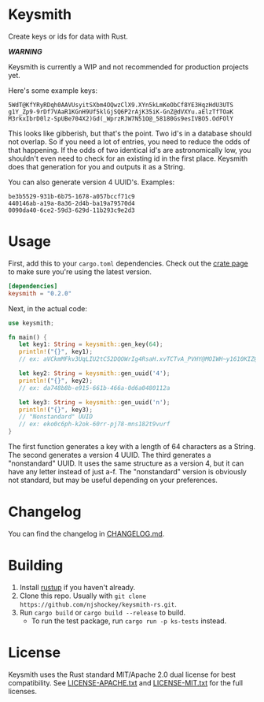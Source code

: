 # Keysmith

Create keys or ids for data with Rust.

***WARNING***

Keysmith is currently a WIP and not recommended for production projects yet.

Here's some example keys:

```
5WdT@KfYRyRDqh0AAVUsyitSXbm4OQwzClX9.XYn5kLmKeObCf8YE3HqzHdU3UTS
g1Y_Zp9-9rDf7VAaR1KGnH9Uf5klGjSQ6P2rAjK35iK-GnZ@dVXYu.aElzTfTOaK
M3rkxIbrD0lz-SpUBe704X2)Gd(_WprzRJW7N51O@_58180Gs9esIVBO5.OdFOlY
```

This looks like gibberish, but that's the point. Two id's in a database should not overlap. 
So if you need a lot of entries, you need to reduce the odds of that happening. 
If the odds of two identical id's are astronomically low, you shouldn't even need to check for an existing id in the first place.
Keysmith does that generation for you and outputs it as a String.

You can also generate version 4 UUID's. Examples:
```
be3b5529-931b-6b75-1678-a057bccf71c9
440146ab-a19a-8a36-2d4b-ba19a79570d4
0090da40-6ce2-59d3-629d-11b293c9e2d3
```

# Usage

First, add this to your `cargo.toml` dependencies. Check out the [crate page](https://crates.io/crates/keysmith) to make sure you're using the latest version.

```toml
[dependencies]
keysmith = "0.2.0"
```
Next, in the actual code:

```rs
use keysmith;

fn main() {
   let key1: String = keysmith::gen_key(64);
   println!("{}", key1);
   // ex: aVCkmMFkv3UqLIU2tC52DQOWrIg4RsaH.xvTCTvA_PVHY@MOIWH~y1610KIZ@qM@

   let key2: String = keysmith::gen_uuid('4');
   println!("{}", key2);
   // ex: da748b8b-e915-661b-466a-0d6a0480112a

   let key3: String = keysmith::gen_uuid('n');
   println!("{}", key3);
   // "Nonstandard" UUID
   // ex: eko0c6ph-k2ok-60rr-pj78-mns182t9vurf
}
```
The first function generates a key with a length of 64 characters as a String. The second generates a version 4 UUID. 
The third generates a "nonstandard" UUID. It uses the same structure as a version 4, but it can have any letter instead of just a-f.
The "nonstandard" version is obviously not standard, but may be useful depending on your preferences.

# Changelog

You can find the changelog in [CHANGELOG.md](CHANGELOG.md).

# Building
1. Install [rustup](https://www.rust-lang.org/tools/install) if you haven't already.
2. Clone this repo. Usually with `git clone https://github.com/njshockey/keysmith-rs.git`.
3. Run `cargo build` or `cargo build --release` to build.
   - To run the test package, run `cargo run -p ks-tests` instead.

# License
Keysmith uses the Rust standard MIT/Apache 2.0 dual license for best compatibility. See [LICENSE-APACHE.txt](LICENSE-APACHE.txt) and [LICENSE-MIT.txt](LICENSE-MIT.txt) for the full licenses.